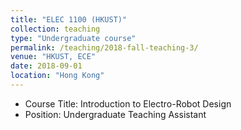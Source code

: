 ```yaml
---
title: "ELEC 1100 (HKUST)"
collection: teaching
type: "Undergraduate course"
permalink: /teaching/2018-fall-teaching-3/
venue: "HKUST, ECE"
date: 2018-09-01
location: "Hong Kong"
---
```


* Course Title: Introduction to Electro-Robot Design
* Position: Undergraduate Teaching Assistant
